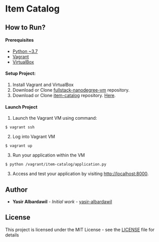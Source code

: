 # Item Catalog
  
## How to Run?
#### Prerequisites
* [Python ~3.7](https://www.python.org/)
* [Vagrant](https://www.vagrantup.com/)
* [VirtualBox](https://www.virtualbox.org/)

#### Setup Project:
1. Install Vagrant and VirtualBox
2. Download or Clone [fullstack-nanodegree-vm](https://github.com/udacity/fullstack-nanodegree-vm) repository.
3. Download or Clone [item-catalog](https://github.com/yasir-albardawil/item-catalog) repository. [Here](https://github.com/yasir-albardawil/item-catalog.git).

#### Launch Project
1. Launch the Vagrant VM using command:

```
$ vagrant ssh
```
2. Log into Vagrant VM
```
$ vagrant up
```
3. Run your application within the VM
```
$ python /vagrant/item-catalog/application.py
```
3. Access and test your application by visiting [http://localhost:8000](http://localhost:8000).

## Author

* **Yasir Albardawil** - *Initial work* - [yasir-albardawil](https://github.com/yasir-albardawil)


## License

This project is licensed under the MIT License - see the [LICENSE](LICENSE) file for details
